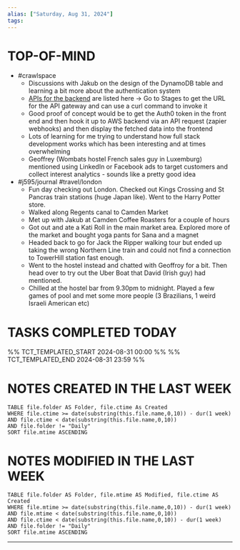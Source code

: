 ```yaml
---
alias: ["Saturday, Aug 31, 2024"]
tags: 
---
```



# TOP-OF-MIND
- #crawlspace 
	- Discussions with Jakub on the design of the DynamoDB table and learning a bit more about the authentication system 
	- [APIs for the backend](https://us-east-1.console.aws.amazon.com/apigateway/main/apis/wv7jhftmpe/resources?api=wv7jhftmpe&region=us-east-1) are listed here -> Go to Stages to get the URL for the API gateway and can use a curl command to invoke it
	- Good proof of concept would be to get the Auth0 token in the front end and then hook it up to AWS  backend via an API request (zapier webhooks) and then display the fetched data into the frontend
	- Lots of learning for me trying to understand how full stack development works which has been interesting and at times overwhelming
	- Geoffrey (Wombats hostel French sales guy in Luxemburg) mentioned using LinkedIn or Facebook ads to target customers and collect interest analytics - sounds like a pretty good idea
- #j595/journal #travel/london 
	- Fun day checking out London. Checked out Kings Crossing and St Pancras train stations (huge Japan like). Went to the Harry Potter store.
	- Walked along Regents canal to Camden Market
	- Met up with Jakub at Camden Coffee Roasters for a couple of hours
	- Got out and ate a Kati Roll in the main market area. Explored more of the market and bought yoga pants for Sana and a magnet
	- Headed back to go for Jack the Ripper walking tour but ended up taking the wrong Northern Line train and could not find a connection to TowerHill station fast enough.
	- Went to the hostel instead and chatted with Geoffroy for a bit. Then head over to try out the Uber Boat that David (Irish guy) had mentioned. 
	- Chilled at the hostel bar from 9.30pm to midnight. Played a few games of pool and met some more people (3 Brazilians, 1 weird Israeli American etc)

# TASKS COMPLETED TODAY
%% TCT_TEMPLATED_START 2024-08-31 00:00 %%
%% TCT_TEMPLATED_END 2024-08-31 23:59 %%


# NOTES CREATED IN THE LAST WEEK
``` dataview
TABLE file.folder AS Folder, file.ctime As Created
WHERE file.ctime >= date(substring(this.file.name,0,10)) - dur(1 week) 
AND file.ctime < date(substring(this.file.name,0,10)) 
AND file.folder != "Daily"
SORT file.mtime ASCENDING
```

# NOTES MODIFIED IN THE LAST WEEK
``` dataview
TABLE file.folder AS Folder, file.mtime AS Modified, file.ctime AS Created
WHERE file.mtime >= date(substring(this.file.name,0,10)) - dur(1 week)
AND file.mtime < date(substring(this.file.name,0,10))
AND file.ctime < date(substring(this.file.name,0,10)) - dur(1 week)
AND file.folder != "Daily"
SORT file.mtime ASCENDING
```
---
